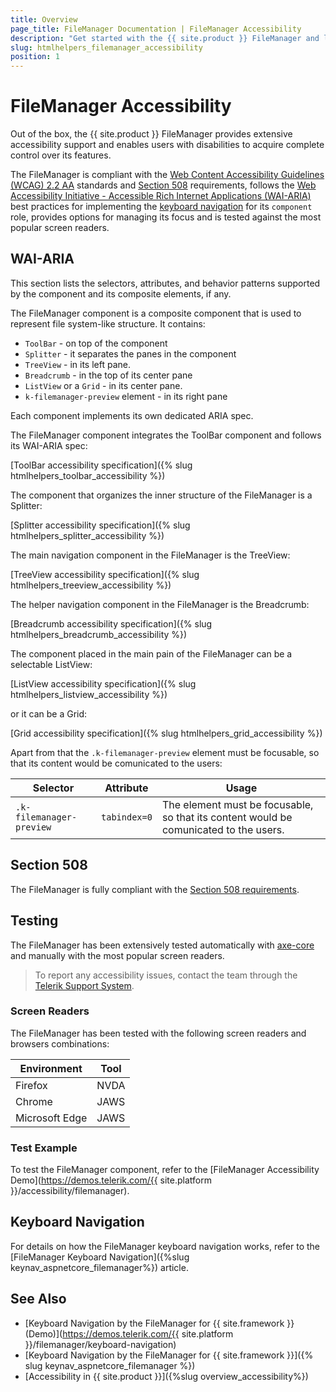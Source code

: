 ```yaml
---
title: Overview
page_title: FileManager Documentation | FileManager Accessibility
description: "Get started with the {{ site.product }} FileManager and learn about its accessibility support for WAI-ARIA, Section 508, and WCAG 2.2."
slug: htmlhelpers_filemanager_accessibility
position: 1
---
```


# FileManager Accessibility





Out of the box, the {{ site.product }} FileManager provides extensive accessibility support and enables users with disabilities to acquire complete control over its features.


The FileManager is compliant with the [Web Content Accessibility Guidelines (WCAG) 2.2 AA](https://www.w3.org/TR/WCAG22/) standards and [Section 508](https://www.section508.gov/) requirements, follows the [Web Accessibility Initiative - Accessible Rich Internet Applications (WAI-ARIA)](https://www.w3.org/WAI/ARIA/apg/) best practices for implementing the [keyboard navigation](#keyboard-navigation) for its `component` role, provides options for managing its focus and is tested against the most popular screen readers.

## WAI-ARIA


This section lists the selectors, attributes, and behavior patterns supported by the component and its composite elements, if any.


The FileManager component is a composite component that is used to represent file system-like structure. It contains:


 - `ToolBar` - on top of the component
 - `Splitter` - it separates the panes in the component
 - `TreeView` - in its left pane.
 - `Breadcrumb` - in the top of its center pane
 - `ListView` or a `Grid` - in its center pane.
 - `k-filemanager-preview` element - in its right pane


Each component implements its own dedicated ARIA spec.


The FileManager component integrates the ToolBar component and follows its WAI-ARIA spec:

[ToolBar accessibility specification]({% slug htmlhelpers_toolbar_accessibility %})


The component that organizes the inner structure of the FileManager is a Splitter:

[Splitter accessibility specification]({% slug htmlhelpers_splitter_accessibility %})


The main navigation component in the FileManager is the TreeView:

[TreeView accessibility specification]({% slug htmlhelpers_treeview_accessibility %})


The helper navigation component in the FileManager is the Breadcrumb:

[Breadcrumb accessibility specification]({% slug htmlhelpers_breadcrumb_accessibility %})


The component placed in the main pain of the FileManager can be a selectable ListView:

[ListView accessibility specification]({% slug htmlhelpers_listview_accessibility %})


or it can be a Grid:

[Grid accessibility specification]({% slug htmlhelpers_grid_accessibility %})


Apart from that the `.k-filemanager-preview` element must be focusable, so that its content would be comunicated to the users:

| Selector | Attribute | Usage |
| -------- | --------- | ----- |
| `.k-filemanager-preview` | `tabindex=0` | The element must be focusable, so that its content would be comunicated to the users. |

## Section 508


The FileManager is fully compliant with the [Section 508 requirements](http://www.section508.gov/).

## Testing


The FileManager has been extensively tested automatically with [axe-core](https://github.com/dequelabs/axe-core) and manually with the most popular screen readers.

> To report any accessibility issues, contact the team through the [Telerik Support System](https://www.telerik.com/account/support-center).

### Screen Readers


The FileManager has been tested with the following screen readers and browsers combinations:

| Environment | Tool |
| ----------- | ---- |
| Firefox | NVDA |
| Chrome | JAWS |
| Microsoft Edge | JAWS |



### Test Example

To test the FileManager component, refer to the [FileManager Accessibility Demo](https://demos.telerik.com/{{ site.platform }}/accessibility/filemanager).

## Keyboard Navigation

For details on how the FileManager keyboard navigation works, refer to the [FileManager Keyboard Navigation]({%slug keynav_aspnetcore_filemanager%}) article.

## See Also

* [Keyboard Navigation by the FileManager for {{ site.framework }} (Demo)](https://demos.telerik.com/{{ site.platform }}/filemanager/keyboard-navigation)
* [Keyboard Navigation by the FileManager for {{ site.framework }}]({% slug keynav_aspnetcore_filemanager %})
* [Accessibility in {{ site.product }}]({%slug overview_accessibility%})